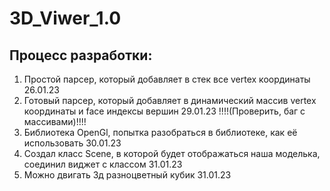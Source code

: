 # 3D_Viwer_1.0

## Процесс разработки:
  1. Простой парсер, который добавляет в стек все vertex координаты 26.01.23
  2. Готовый парсер, который добавляет в динамический массив vertex координаты и face индексы вершин 29.01.23 !!!!(Проверить, баг с массивами)!!!!
  3. Библиотека OpenGl, попытка разобраться в библиотеке, как её использовать 30.01.23
  4. Создал класс Scene, в которой будет отображаться наша моделька, соединил виджет с классом 31.01.23
  5. Можно двигать 3д разноцветный кубик 31.01.23

